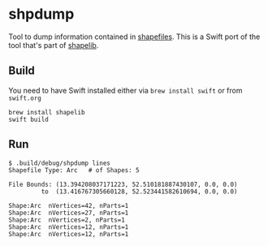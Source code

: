 # shpdump
Tool to dump information contained in [shapefiles](https://en.wikipedia.org/wiki/Shapefile#Mixing_shape_types). This is a Swift port of the tool that's part of [shapelib](http://shapelib.maptools.org/shapelib-tools.html#shpdump).

## Build
You need to have Swift installed either via `brew install swift` or from `swift.org`
```
brew install shapelib
swift build
```

## Run

```
$ .build/debug/shpdump lines
Shapefile Type: Arc   # of Shapes: 5

File Bounds: (13.394208037171223, 52.510181887430107, 0.0, 0.0)
         to  (13.416767305660128, 52.523441582610694, 0.0, 0.0)

Shape:Arc  nVertices=42, nParts=1
Shape:Arc  nVertices=27, nParts=1
Shape:Arc  nVertices=2, nParts=1
Shape:Arc  nVertices=12, nParts=1
Shape:Arc  nVertices=12, nParts=1
```



